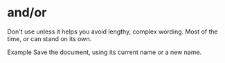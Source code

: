 # and/or

Don't use unless it helps you avoid lengthy, complex wording. Most of the time, *or* can stand on its own.

Example Save the document, using its current name or a new name. 
